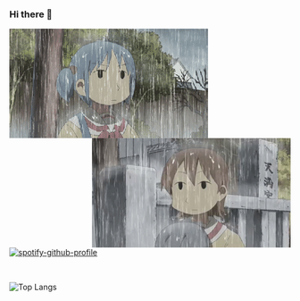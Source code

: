 ### Hi there 👋

<div>
  <img src="https://github.com/jmptiamzon/jmptiamzon/blob/main/nichijou-rain-1.gif" style="float:left"/>
  <img src="https://github.com/jmptiamzon/jmptiamzon/blob/main/nichijou-rain-2.gif" width="356" height="196" style="float:right"/>
</div>

</br>


[![spotify-github-profile](https://spotify-github-profile.vercel.app/api/view?uid=lbpqvnf2xqcyb2rhzq0dcwjfc&cover_image=true&theme=default)](https://github.com/kittinan/spotify-github-profile)

</br>

![Top Langs](https://github-readme-stats.vercel.app/api/top-langs/?username=jmptiamzon&theme=tokyonight)








<!--
**jmptiamzon/jmptiamzon** is a ✨ _special_ ✨ repository because its `README.md` (this file) appears on your GitHub profile.

Here are some ideas to get you started:

- 🔭 I’m currently working on ...
- 🌱 I’m currently learning ...
- 👯 I’m looking to collaborate on ...
- 🤔 I’m looking for help with ...
- 💬 Ask me about ...
- 📫 How to reach me: ...
- 😄 Pronouns: ...
- ⚡ Fun fact: ...
-->
